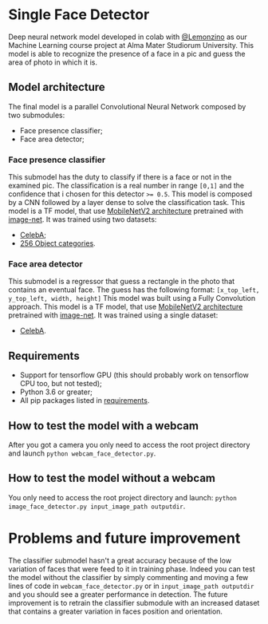 # Single Face Detector
Deep neural network model developed in colab with [@Lemonzino](https://github.com/Lemonzino) as our Machine Learning course project at Alma Mater Studiorum University.
This model is able to recognize the presence of a face in a pic and guess the area of photo in which it is.

## Model architecture
The final model is a parallel Convolutional Neural Network composed by two submodules:
- Face presence classifier;
- Face area detector;

### Face presence classifier
This submodel has the duty to classify if there is a face or not in the examined pic.
The classification is a real number in range `[0,1]` and the confidence that i chosen for this detector  `>= 0.5`.
This model is composed by a CNN followed by a layer dense to solve the classification task.
This model is a TF model, that use [MobileNetV2 architecture](https://arxiv.org/pdf/1801.04381.pdf) pretrained with [image-net](http://www.image-net.org/).
It was trained using two datasets: 
- [CelebA](http://mmlab.ie.cuhk.edu.hk/projects/CelebA.html);
- [256 Object categories](http://www.vision.caltech.edu/Image_Datasets/Caltech256/).


### Face area detector
This submodel is a regressor that guess a rectangle in the photo that contains an eventual face.
The guess has the following format: 
`[x_top_left, y_top_left, width, height]`
This model was built using a Fully Convolution approach.
This model is a TF model, that use [MobileNetV2 architecture](https://arxiv.org/pdf/1801.04381.pdf) pretrained with [image-net](http://www.image-net.org/).
It was trained using a single dataset: 
- [CelebA](http://mmlab.ie.cuhk.edu.hk/projects/CelebA.html).

## Requirements
- Support for tensorflow GPU (this should probably work on tensorflow CPU too, but not tested);
- Python 3.6 or greater;
- All pip packages listed in [requirements](requirements.txt).

## How to test the model with a webcam
After you got a camera you only need to access the root project directory and launch
`python webcam_face_detector.py`.

## How to test the model without a webcam
You only need to access the root project directory and launch:
`python image_face_detector.py input_image_path outputdir`.

# Problems and future improvement
The classifier submodel hasn't a great accuracy because of the low variation of faces that were feed to it in training phase.
Indeed you can test the model without the classifier by simply commenting and moving a few lines of code in 
`webcam_face_detector.py` or in `input_image_path outputdir` and you should see a greater performance in detection.
The future improvement is to retrain the classifier submodule with an increased dataset that contains a greater variation in faces position and orientation.


